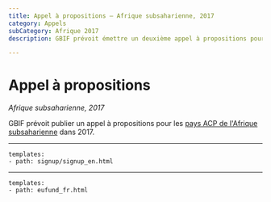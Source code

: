 ```yaml
---
title: Appel à propositions – Afrique subsaharienne, 2017
category: Appels
subCategory: Afrique 2017
description: GBIF prévoit émettre un deuxième appel à propositions pour l'Afrique subsaharienne dans 2017.

---
```

# Appel à propositions

_Afrique subsaharienne, 2017_

GBIF prévoit publier un appel à propositions pour les [pays ACP de l'Afrique subsaharienne](/calls/africa-2015/eligible-countries) dans 2017.

-----------------

```styledYaml
templates:
- path: signup/signup_en.html
```

------

```styledYaml
templates:
- path: eufund_fr.html
```